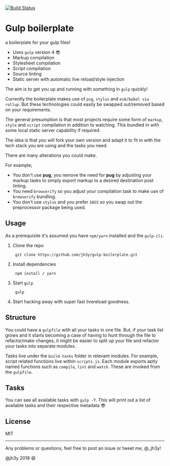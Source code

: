 [![Build Status](https://travis-ci.org/jh3y/gulp-boilerplate.svg?branch=master)](https://travis-ci.org/jh3y/gulp-boilerplate)

# Gulp boilerplate

a boilerplate for your gulp files!

* Uses `gulp` version 4 :sunglasses:
* Markup compilation
* Stylesheet compilation
* Script compilation
* Source linting
* Static server with automatic live reload/style injection

The aim is to get you up and running with something in `gulp` quickly!

Currently the boilerplate makes use of `pug`, `stylus` and `es6/babel via rollup`. But these technologies could easily be swapped out/removed based on your requirements.

The general presumption is that most projects require some form of `markup`, `style` and `script` compilation in addition to watching. This bundled in with some local static server capability if required.

The idea is that _you_ will fork your own version and adapt it to fit in with the tech stack you are using and the tasks you need.

There are many alterations you could make.

For example;
* You don't use __pug__, you remove the need for __pug__ by adjusting your markup tasks to simply export markup to a desired destination post linting.
* You need `browserify` so you adjust your compilation task to make use of `browserify` bundling.
* You don't use `stylus` and you prefer `SASS` so you swap out the preprocessor package being used.

## Usage

As a prerequisite it's assumed you have `npm/yarn` installed and the `gulp-cli`.

1. Clone the repo

        git clone https://github.com/jh3y/gulp-boilerplate.git

2. Install dependencies

        npm install / yarn

3. Start `gulp`

        gulp

4. Start hacking away with super fast livereload goodness.

## Structure
You could have a `gulpfile` with all your tasks in one file. But, if your task list grows and it starts becoming a case of having to hunt through the file to refactor/make changes, it might be easier to split up your file and refactor your tasks into separate modules.

Tasks live under the `build-tasks` folder in relevant modules. For example, script related functions live within `scripts.js`. Each module exports aptly named functions such as `compile`, `lint` and `watch`. These are invoked from the `gulpfile`.

## Tasks
You can see all available tasks with `gulp -T`. This will print out a list of available tasks and their respective metadata :sunglasses:

## License
MIT

---

Any problems or questions, feel free to post an issue or tweet me, @_jh3y!

@jh3y 2018 :smile:
